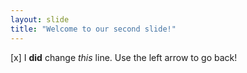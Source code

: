 ```yaml
---
layout: slide
title: "Welcome to our second slide!"
---
```

[x] I **did** change _this_ line.
Use the left arrow to go back!
